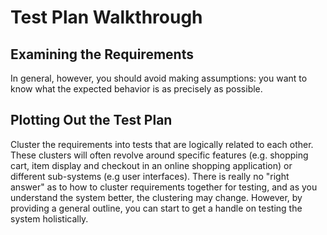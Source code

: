 # Test Plan Walkthrough

## Examining the Requirements

In general, however, you should avoid making assumptions: you want to know what the expected behavior is as precisely as possible.

## Plotting Out the Test Plan

Cluster the requirements into tests that are logically related to each other. These clusters will often revolve around specific features (e.g. shopping cart, item display and checkout in an online shopping application) or different sub-systems (e.g user interfaces). There is really no "right answer" as to how to cluster requirements together for testing, and as you understand the system better, the clustering may change. However, by providing a general outline, you can start to get a handle on testing the system holistically.
